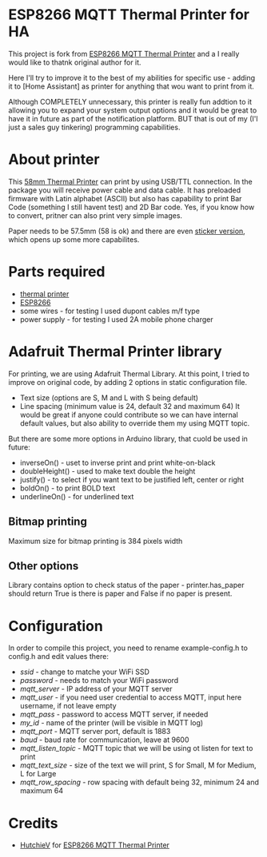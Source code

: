 # ESP8266 MQTT Thermal Printer for HA
This project is fork from [ESP8266 MQTT Thermal Printer](https://github.com/HutchieV/ESP8266-MQTT-Thermal-Printer) and a I really would like to thatnk original author for it.

Here I'll try to improve it to the best of my abilities for specific use - adding it to [Home Assistant] as printer for anything that wou want to print from it.

Although COMPLETELY unnecessary, this printer is really fun addtion to it allowing you to expand your system output options and it would be great to have it in future as part of the notification platform. BUT that is out of my (I'l just a sales guy tinkering) programming capabilities.

# About printer
This [58mm Thermal Printer](https://s.click.aliexpress.com/e/_AZ8OYO) can print by using USB/TTL connection.
In the package you will receive power cable and data cable.
It has preloaded firmware with Latin alphabet (ASCII) but also has capability to print Bar Code (something I still havent test) and 2D Bar code.
Yes, if you know how to convert, pritner can also print very simple images.

Paper needs to be 57.5mm (58 is ok) and there are even [sticker version](https://www.aliexpress.com/item/1005001877510938.html), which opens up some more capabilites.

# Parts required
- [thermal printer](https://s.click.aliexpress.com/e/_AZ8OYO)
- [ESP8266](https://www.aliexpress.com/item/32633763949.html)
- some wires - for testing I used dupont cables m/f type
- power supply - for testing I used 2A mobile phone charger

# Adafruit Thermal Printer library
For printing, we are using Adafruit Thermal Library. At this point, I tried to improve on original code, by adding 2 options in static configuration file. 
- Text size (options are S, M and L with S being default)
- Line spacing (minimum value is 24, default 32 and maximum 64)
It would be great if anyone could contribute so we can have internal default values, but also ability to override them my using MQTT topic.

But there are some more options in Arduino library, that cuold be used in future:
- inverseOn() - uset to inverse print and print white-on-black
- doubleHeight() - used to make text double the height
- justify() - to select if you want text to be justified left, center or right
- boldOn() - to print BOLD text
- underlineOn() - for underlined text

## Bitmap printing
Maximum size for bitmap printing is 384 pixels width

## Other options
Library contains option to check status of the paper - printer.has_paper should return True is there is paper and False if no paper is present.

# Configuration
In order to compile this project, you need to rename example-config.h to config.h and edit values there:
- *ssid* - change to matche your WiFi SSD
- *password* - needs to match your WiFi password
- *mqtt_server* - IP address of your MQTT server
- *mqtt_user* - if you need user credential to access MQTT, input here username, if not leave empty
- *mqtt_pass* - password to access MQTT server, if needed
- *my_id* - name of the printer (will be visible in MQTT log)
- *mqtt_port* - MQTT server port, default is 1883
- *baud* - baud rate for communication, leave at 9600
- *mqtt_listen_topic* - MQTT topic that we will be using ot listen for text to print
- *mqtt_text_size* - size of the text we will print, S for Small, M for Medium, L for Large
- *mqtt_row_spacing* - row spacing with default being 32, minimum 24 and maximum 64

# Credits
- [HutchieV](https://github.com/HutchieV) for [ESP8266 MQTT Thermal Printer](https://github.com/HutchieV/ESP8266-MQTT-Thermal-Printer)